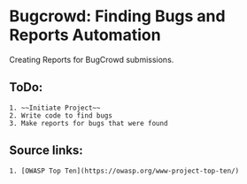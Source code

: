 # Bugcrowd: Finding Bugs and Reports Automation

Creating Reports for BugCrowd submissions.






## ToDo:
    1. ~~Initiate Project~~
    2. Write code to find bugs
    3. Make reports for bugs that were found

## Source links:
    1. [OWASP Top Ten](https://owasp.org/www-project-top-ten/)